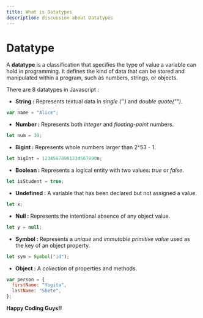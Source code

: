 ```yaml
---
title: What is Datatypes
description: discussion about Datatypes
---
```


# Datatype

A **datatype** is a classification that specifies the type of value a variable can hold in programming. It defines the kind of data that can be stored and manipulated within a program, such as numbers, strings, or objects.

There are 8 datatypes in Javascript :

- **String :** Represents textual data in _single ('')_ and _double quote("")_.

```js
var name = "Alice";
```

- **Number :** Represents both _integer_ and _floating-point_ numbers.

```js
let num = 30;
```

- **Bigint :** Represents whole numbers larger than 2^53 - 1.

```js
let bigInt = 12345678901234567890n;
```

- **Boolean :** Represents a logical entity with two values: _true_ or _false_.

```js
let isStudent = true;
```

- **Undefined :** A variable that has been declared but not assigned a value.

```js
let x;
```

- **Null :** Represents the intentional absence of any object value.

```js
let y = null;
```

- **Symbol :** Represents a _unique_ and _immutable primitive value_ used as the key of an object property.

```js
let sym = Symbol("id");
```

- **Object :** A _collection_ of properties and methods.

```js
var person = {
  firstName: "Yogita",
  lastName: "Shete",
};
```

**Happy Coding Guys!!**
